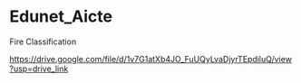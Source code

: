  # Edunet_Aicte
Fire Classification 

https://drive.google.com/file/d/1v7G1atXb4JO_FuUQyLvaDjyrTEpdiluQ/view?usp=drive_link
